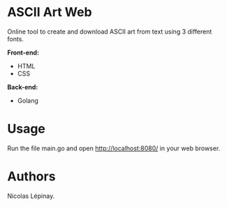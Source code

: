 # ASCII Art Web

Online tool to create and download ASCII art from text using 3 different fonts.

**Front-end:**
  - HTML
  - CSS

**Back-end:**
 - Golang

# Usage
Run the file main.go and open [http://localhost:8080/](http://localhost:8080/) in your web browser.

# Authors
Nicolas Lépinay.